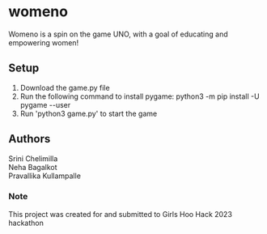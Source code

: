 # womeno
Womeno is a spin on the game UNO, with a goal of educating and empowering women! 

## Setup
1. Download the game.py file
2. Run the following command to install pygame: python3 -m pip install -U pygame --user
3. Run 'python3 game.py' to start the game

## Authors
Srini Chelimilla  
Neha Bagalkot  
Pravallika Kullampalle  

### Note
This project was created for and submitted to Girls Hoo Hack 2023 hackathon
